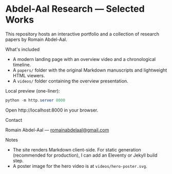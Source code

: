 
# Abdel-Aal Research — Selected Works

This repository hosts an interactive portfolio and a collection of research papers by Romain Abdel-Aal.

What's included

- A modern landing page with an overview video and a chronological timeline.
- A `papers/` folder with the original Markdown manuscripts and lightweight HTML viewers.
- A `videos/` folder containing the overview presentation.

Local preview (one-liner):

```powershell
python -m http.server 8000
```

Open http://localhost:8000 in your browser.

Contact

Romain Abdel-Aal — romainabdelaal@gmail.com

Notes

- The site renders Markdown client-side. For static generation (recommended for production), I can add an Eleventy or Jekyll build step.
- A poster image for the hero video is at `videos/hero-poster.svg`.

